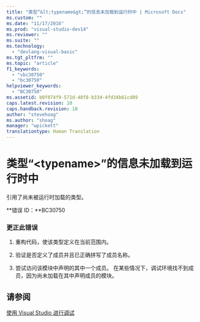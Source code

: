 ```yaml
---
title: "类型“&lt;typename&gt;”的信息未加载到运行时中 | Microsoft Docs"
ms.custom: ""
ms.date: "11/17/2016"
ms.prod: "visual-studio-dev14"
ms.reviewer: ""
ms.suite: ""
ms.technology: 
  - "devlang-visual-basic"
ms.tgt_pltfrm: ""
ms.topic: "article"
f1_keywords: 
  - "vbc30750"
  - "bc30750"
helpviewer_keywords: 
  - "BC30750"
ms.assetid: b0f074f9-571d-48f8-b334-4fd34b61cd89
caps.latest.revision: 10
caps.handback.revision: 10
author: "stevehoag"
ms.author: "shoag"
manager: "wpickett"
translationtype: Human Translation
---
```

# 类型“&lt;typename&gt;”的信息未加载到运行时中
引用了尚未被运行时加载的类型。  
  
 **错误 ID：**BC30750  
  
### 更正此错误  
  
1.  重构代码，使该类型定义在当前范围内。  
  
2.  验证是否定义了成员并且已正确拼写了成员名称。  
  
3.  尝试访问该模块中声明的其中一个成员。 在某些情况下，调试环境找不到成员，因为尚未加载在其中声明成员的模块。  
  
## 请参阅  
 [使用 Visual Studio 进行调试](/visual-studio/debugger/debugging-in-visual-studio)